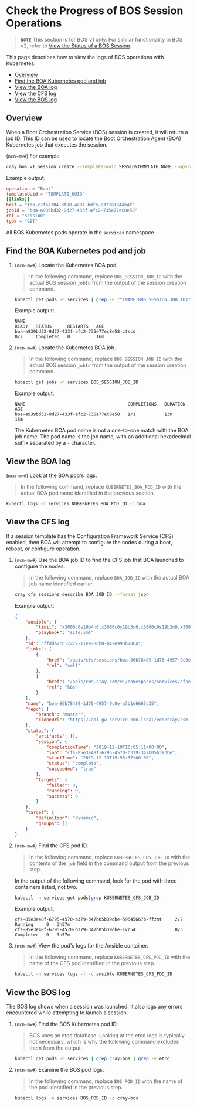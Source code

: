# Check the Progress of BOS Session Operations

> **`NOTE`** This section is for BOS v1 only. For similar functionality in BOS v2, refer to [View the Status of a BOS Session](View_the_Status_of_a_BOS_Session.md).

This page describes how to view the logs of BOS operations with Kubernetes.

- [Overview](#overview)
- [Find the BOA Kubernetes pod and job](#find-the-boa-kubernetes-pod-and-job)
- [View the BOA log](#view-the-boa-log)
- [View the CFS log](#view-the-cfs-log)
- [View the BOS log](#view-the-bos-log)

## Overview

When a Boot Orchestration Service \(BOS\) session is created, it will return a job ID. This ID can be used to locate the Boot Orchestration Agent \(BOA\) Kubernetes job that executes the session.

(`ncn-mw#`) For example:

```bash
cray bos v1 session create --template-uuid SESSIONTEMPLATE_NAME --operation Boot --format toml
```

Example output:

```toml
operation = "Boot"
templateUuid = "TEMPLATE_UUID"
[[links]]
href = "foo-c7faa704-3f98-4c91-bdfb-e377a184ab4f"
jobId = "boa-a939bd32-9d27-433f-afc2-735e77ec8e58"
rel = "session"
type = "GET"
```

All BOS Kubernetes pods operate in the `services` namespace.

## Find the BOA Kubernetes pod and job

1. (`ncn-mw#`) Locate the Kubernetes BOA pod.

    > In the following command, replace `BOS_SESSION_JOB_ID` with the actual BOS session `jobId` from the output
    > of the session creation command.

    ```bash
    kubectl get pods -n services | grep -E "^(NAME|BOS_SESSION_JOB_ID)"
    ```

    Example output:

    ```text
    NAME                                                              READY   STATUS      RESTARTS   AGE
    boa-a939bd32-9d27-433f-afc2-735e77ec8e58-ztscd                    0/2     Completed   0          16m
    ```

1. (`ncn-mw#`) Locate the Kubernetes BOA job.

    > In the following command, replace `BOS_SESSION_JOB_ID` with the actual BOS session `jobId` from the output
    > of the session creation command.

    ```bash
    kubectl get jobs -n services BOS_SESSION_JOB_ID
    ```

    Example output:

    ```text
    NAME                                       COMPLETIONS   DURATION   AGE
    boa-a939bd32-9d27-433f-afc2-735e77ec8e58   1/1           13m        15m
    ```

    The Kubernetes BOA pod name is not a one-to-one match with the BOA job name. The pod name is the job name, with an additional
    hexadecimal suffix separated by a `-` character.

## View the BOA log

(`ncn-mw#`) Look at the BOA pod's logs.

> In the following command, replace `KUBERNETES_BOA_POD_ID` with the actual BOA pod name identified
> in the previous section.

```bash
kubectl logs -n services KUBERNETES_BOA_POD_ID -c boa
```

## View the CFS log

If a session template has the Configuration Framework Service (CFS) enabled, then BOA will attempt to configure the nodes during a boot, reboot, or configure operation.

1. (`ncn-mw#`) Use the BOA job ID to find the CFS job that BOA launched to configure the nodes.

    > In the following command, replace `BOA_JOB_ID` with the actual BOA job name identified earlier.

    ```bash
    cray cfs sessions describe BOA_JOB_ID --format json
    ```

    Example output:

    ```json
    {
        "ansible": {
            "limit": "x3000c0s19b4n0,x3000c0s19b3n0,x3000c0s19b2n0,x3000c0s19b1n0",
            "playbook": "site.yml"
        },
        "id": "ffdda2c6-2277-11ea-8db8-b42e993b706a",
        "links": [
            {
                "href": "/apis/cfs/sessions/boa-86b78489-1d76-4957-9c0e-a7b1d6665c35",
                "rel": "self"
            },
            {
                "href": "/apis/cms.cray.com/v1/namespaces/services/cfsessions/boa-86b78489-1d76-4957-9c0e-a7b1d6665c35",
                "rel": "k8s"
            }
        ],
        "name": "boa-86b78489-1d76-4957-9c0e-a7b1d6665c35",
        "repo": {
            "branch": "master",
            "cloneUrl": "https://api-gw-service-nmn.local/vcs/cray/csm-config-management.git"
        },
        "status": {
            "artifacts": [],
            "session": {
                "completionTime": "2019-12-19T16:05:11+00:00",
                "job": "cfs-85e3e48f-6795-4570-b379-347b05b39dbe",
                "startTime": "2019-12-19T15:55:37+00:00",
                "status": "complete",
                "succeeded": "true"
            },
            "targets": {
                "failed": 0,
                "running": 0,
                "success": 0
            }
        },
        "target": {
            "definition": "dynamic",
            "groups": []
        }
    }
    ```

1. (`ncn-mw#`) Find the CFS pod ID.

    > In the following command, replace `KUBERNETES_CFS_JOB_ID` with the contents of the `job` field in the command output
    > from the previous step.

    In the output of the following command, look for the pod with three containers listed, not two.

    ```bash
    kubectl -n services get pods|grep KUBERNETES_CFS_JOB_ID
    ```

    Example output:

    ```text
    cfs-85e3e48f-6795-4570-b379-347b05b39dbe-59645667b-ffznt     2/2   Running     0   3h57m
    cfs-85e3e48f-6795-4570-b379-347b05b39dbe-cvr54               0/3   Completed   0   3h57m
    ```

1. (`ncn-mw#`) View the pod's logs for the Ansible container.

    > In the following command, replace `KUBERNETES_CFS_POD_ID` with the name of the CFS pod identified
    > in the previous step.

    ```bash
    kubectl -n services logs -f -c ansible KUBERNETES_CFS_POD_ID
    ```

## View the BOS log

The BOS log shows when a session was launched. It also logs any errors encountered while attempting to launch a session.

1. (`ncn-mw#`) Find the BOS Kubernetes pod ID.

    > BOS uses an etcd database. Looking at the etcd logs is typically not necessary, which is why the following
    > command excludes them from the output.

    ```bash
    kubectl get pods -n services | grep cray-bos | grep -v etcd
    ```

1. (`ncn-mw#`) Examine the BOS pod logs.

    > In the following command, replace `BOS_POD_ID` with the name of the pod identified in the previous step.

    ```bash
    kubectl logs -n services BOS_POD_ID -c cray-bos
    ```
